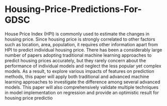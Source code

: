 # Housing-Price-Predictions-For-GDSC
House Price Index (HPI) is commonly used to estimate the changes in housing price. Since housing price is strongly correlated to other factors such as location, area, population, it requires other information apart from HPI to predict individual housing price. There has been a considerably large number of papers adopting traditional machine learning approaches to predict housing prices accurately, but they rarely concern about the performance of individual models and neglect the less popular yet complex models. As a result, to explore various impacts of features on prediction methods, this paper will apply both traditional and advanced machine learning approaches to investigate the difference among several advanced models. This paper will also comprehensively validate multiple techniques in model implementation on regression and provide an optimistic result for housing price predictio

